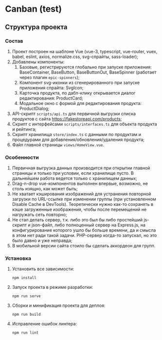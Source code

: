 # Canban (test)

## Структура проекта

### Состав

1. Проект построен на шаблоне Vue (vue-3, typescript, vue-router, vuex, babel, eslint, axios, normalize.css, svg-спрайты, sass-loader);
2. Добавлены компоненты:
    1. Базовые, регистрируются глобально при запуске приложения: BaseContainer, BaseButton, BaseButtonOut, BaseSpinner (работает через плагин `epic-spinners`);
    2. Компонент svg-иконки из сгенерированного при запуске приложения спрайта: SvgIcon;
    3. Карточка продукта, по дабл-клику открывается диалог редактирования: ProductCard;
    4. Модальное окно с формой для редактирования продукта: ProductDialog;
3. API-скрипт `scripts/api.ts` для первичной выгрузки списка продуктов с сайта <https://fakestoreapi.com/products>;
4. Скрипт с интерфейсами `scripts/interfaces.ts` для объекта продукта и рейтинга;
5. Скрипт хранилища `store/index.ts` с данными по продуктам и процедурами для добавления/обновления/удаления продукта;
6. Файл главной страницы `views/HomeView.vue`.

### Особенности

1. Первичная выгрузка данных производится при открытии главной страницы и только при условии, если хранилище пусто. В дальнейшем работа ведется только с хранилищем данных;
2. Drag-n-drop vue-компонентов выполнен впервые, возможно, не столь изящно, как может быть;
3. Не хватает кэширования изображений для устранения повторной загрузки по URL-ссылке при изменении группы (при установленном Disable Cache в DevTools). Теоретически нужно как-то сохранять в кэше загруженные изображения, чтобы после перемещений не нагружать сеть повторно;
4. Не стал делать сервер, т.к. либо это был бы либо простейший js-скрипт и json-файл, либо полноценный сервер на Express.js, на конфигурирование которого ушло бы больше времени, да и смысла в этом нет ради такой задачи. PHP-сервер когда-то запускал, но это было давно и уже неправда;
5. В мобильной версии сайта стоило бы сделать аккордеон для групп.

### Установка

1. Установить все зависимости:

    ```js
    npm install
    ```

2. Запуск проекта в режиме разработки:

    ```js
    npm run serve
    ```

3. Сборки и минификация проекта для деплоя:

    ```js
    npm run build
    ```

4. Исправление ошибок линтера:

    ```js
    npm run lint
    ```
